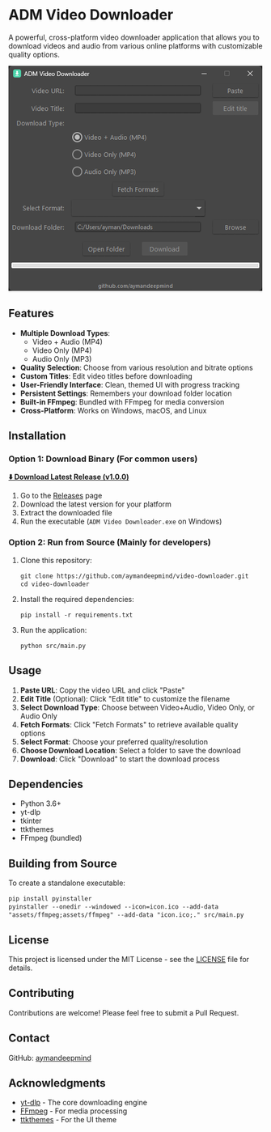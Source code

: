 # ADM Video Downloader

A powerful, cross-platform video downloader application that allows you to download videos and audio from various online platforms with customizable quality options.

![ADM Video Downloader Screenshot](screenshots/app_screenshot.png)

## Features

- **Multiple Download Types**:
  - Video + Audio (MP4)
  - Video Only (MP4)
  - Audio Only (MP3)
- **Quality Selection**: Choose from various resolution and bitrate options
- **Custom Titles**: Edit video titles before downloading
- **User-Friendly Interface**: Clean, themed UI with progress tracking
- **Persistent Settings**: Remembers your download folder location
- **Built-in FFmpeg**: Bundled with FFmpeg for media conversion
- **Cross-Platform**: Works on Windows, macOS, and Linux

## Installation

### Option 1: Download Binary (For common users)

**[⬇️ Download Latest Release (v1.0.0)](https://github.com/aymandeepmind/video-downloader/releases/download/v1.0.0/ADM.Video.Downloader.7z)**

1. Go to the [Releases](https://github.com/aymandeepmind/video-downloader/releases) page
2. Download the latest version for your platform
3. Extract the downloaded file
4. Run the executable (`ADM Video Downloader.exe` on Windows)

### Option 2: Run from Source (Mainly for developers)

1. Clone this repository:
   ```
   git clone https://github.com/aymandeepmind/video-downloader.git
   cd video-downloader
   ```

2. Install the required dependencies:
   ```
   pip install -r requirements.txt
   ```

3. Run the application:
   ```
   python src/main.py
   ```

## Usage

1. **Paste URL**: Copy the video URL and click "Paste"
2. **Edit Title** (Optional): Click "Edit title" to customize the filename
3. **Select Download Type**: Choose between Video+Audio, Video Only, or Audio Only
4. **Fetch Formats**: Click "Fetch Formats" to retrieve available quality options
5. **Select Format**: Choose your preferred quality/resolution
6. **Choose Download Location**: Select a folder to save the download
7. **Download**: Click "Download" to start the download process

## Dependencies

- Python 3.6+
- yt-dlp
- tkinter
- ttkthemes
- FFmpeg (bundled)

## Building from Source

To create a standalone executable:

```
pip install pyinstaller
pyinstaller --onedir --windowed --icon=icon.ico --add-data "assets/ffmpeg;assets/ffmpeg" --add-data "icon.ico;." src/main.py
```

## License

This project is licensed under the MIT License - see the [LICENSE](LICENSE) file for details.

## Contributing

Contributions are welcome! Please feel free to submit a Pull Request.

## Contact

GitHub: [aymandeepmind](https://github.com/aymandeepmind)

## Acknowledgments

- [yt-dlp](https://github.com/yt-dlp/yt-dlp) - The core downloading engine
- [FFmpeg](https://ffmpeg.org/) - For media processing
- [ttkthemes](https://github.com/TkinterEP/ttkthemes) - For the UI theme 
